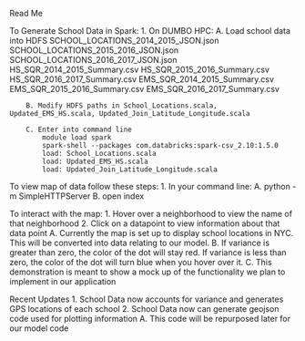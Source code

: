 Read Me

To Generate School Data in Spark:
	1. On DUMBO HPC:
		A. Load school data into HDFS
			SCHOOL_LOCATIONS_2014_2015_JSON.json
			SCHOOL_LOCATIONS_2015_2016_JSON.json
			SCHOOL_LOCATIONS_2016_2017_JSON.json
			HS_SQR_2014_2015_Summary.csv
			HS_SQR_2015_2016_Summary.csv
			HS_SQR_2016_2017_Summary.csv
			EMS_SQR_2014_2015_Summary.csv
			EMS_SQR_2015_2016_Summary.csv
			EMS_SQR_2016_2017_Summary.csv
		
		B. Modify HDFS paths in School_Locations.scala, Updated_EMS_HS.scala, Updated_Join_Latitude_Longitude.scala

		C. Enter into command line
			module load spark
			spark-shell --packages com.databricks:spark-csv_2.10:1.5.0
			load: School_Locations.scala
			load: Updated_EMS_HS.scala
			load: Updated_Join_Latitude_Longitude.scala

To view map of data follow these steps:
	1. In your command line:
		A. python -m SimpleHTTPServer
		B. open index

To interact with the map:
	1. Hover over a neighborhood to view the name of that neighborhood
	2. Click on a datapoint to view information about that data point
		A. Currently the map is set up to display school locations in NYC. This will be converted into data relating to our model.
		B. If variance is greater than zero, the color of the dot will stay red. If variance is less than zero, the color of the dot will turn blue when you hover over it.
		C. This demonstration is meant to show a mock up of the functionality we plan to implement in our application


Recent Updates
	1. School Data now accounts for variance and generates GPS locations of each school
	2. School Data now can generate geojson code used for plotting information
		A. This code will be repurposed later for our model code



